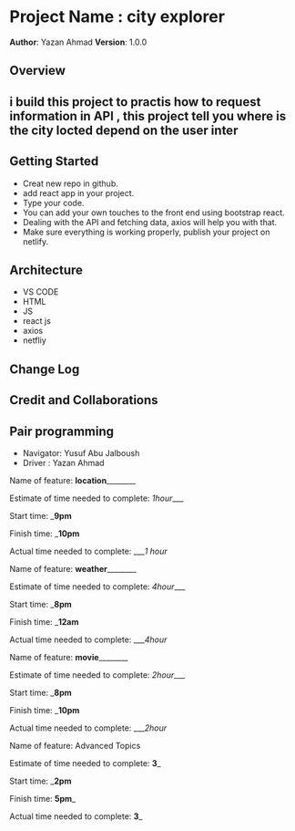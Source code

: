 # Project Name : city explorer

**Author**: Yazan Ahmad
**Version**: 1.0.0 

## Overview
## i build this project to practis how to request information  in API , this project tell you where is the city locted depend on the user inter 

## Getting Started
* Creat new repo in github.
* add react app in your project.
* Type your code.
* You can add your own touches to the front end using bootstrap react.
* Dealing with the API and fetching data, axios will help you with that.
* Make sure everything is working properly, publish your project on netlify.


## Architecture
* VS CODE 
* HTML
* JS
* react js
* axios
* netfliy


## Change Log
<!-- Use this area to document the iterative changes made to your application as each feature is successfully implemented. Use time stamps. Here's an example:

01-01-2001 4:59pm - Application now has a fully-functional express server, with a GET route for the location resource. -->

## Credit and Collaborations
<!-- Give credit (and a link) to other people or resources that helped you build this application. -->

## Pair programming 
* Navigator: Yusuf Abu Jalboush 
* Driver : Yazan Ahmad


Name of feature: ____________location____________________

Estimate of time needed to complete: _1hour____

Start time: ___9pm__

Finish time: ___10pm__

Actual time needed to complete: ____1 hour_

Name of feature: ____________weather____________________

Estimate of time needed to complete: _4hour____

Start time: ___8pm__

Finish time: ___12am__

Actual time needed to complete: ____4hour_

Name of feature: ____________movie____________________

Estimate of time needed to complete: _2hour____

Start time: ___8pm__

Finish time: ___10pm__

Actual time needed to complete: ____2hour_

Name of feature: Advanced Topics


Estimate of time needed to complete: __3___

Start time: ___2pm__

Finish time: __5pm___

Actual time needed to complete: __3___